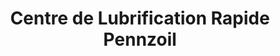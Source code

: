 ---
title: "Centre de Lubrification Rapide Pennzoil"
url: /laval/centre-de-lubrification-rapide-pennzoil/
shop: Autowerkstatt
---